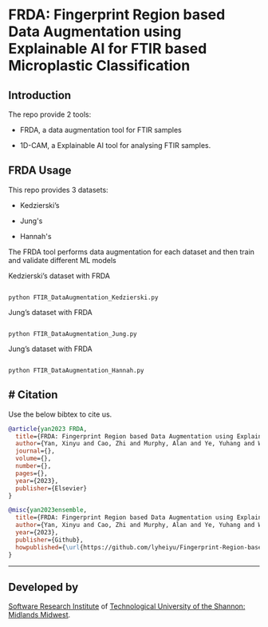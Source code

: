 # FRDA: Fingerprint Region based Data Augmentation using Explainable AI for FTIR based Microplastic Classification





## Introduction




The repo provide 2 tools:  

- FRDA, a data augmentation tool for FTIR samples

- 1D-CAM, a Explainable AI tool for analysing FTIR samples.





## FRDA Usage




This repo provides 3 datasets:

- Kedzierski’s

- Jung's

- Hannah's




The FRDA tool performs data augmentation for each dataset and then train and validate different ML models


Kedzierski’s dataset with FRDA




```

python FTIR_DataAugmentation_Kedzierski.py

```

Jung’s dataset with FRDA




```

python FTIR_DataAugmentation_Jung.py

```

Jung’s dataset with FRDA




```

python FTIR_DataAugmentation_Hannah.py

```





## # Citation

Use the below bibtex to cite us.

```BibTeX
@article{yan2023 FRDA,
  title={FRDA: Fingerprint Region based Data Augmentation using Explainable AI for FTIR based Microplastic Classification},
  author={Yan, Xinyu and Cao, Zhi and Murphy, Alan and Ye, Yuhang and Wang, Xinwu and Qiao, Yuansong},
  journal={},
  volume={},
  number={},
  pages={},
  year={2023},
  publisher={Elsevier}
}

@misc{yan2023ensemble,
  title={FRDA: Fingerprint Region based Data Augmentation using Explainable AI for FTIR based Microplastic Classification},
  author={Yan, Xinyu and Cao, Zhi and Murphy, Alan and Ye, Yuhang and Wang, Xinwu and Qiao, Yuansong},
  year={2023},
  publisher={Github},
  howpublished={\url{https://github.com/lyheiyu/Fingerprint-Region-based-Data-Augmentation-using-Explainable-AI-for-FTIR-based-MP-Classification/}},
}

```
* * * * *

## Developed by

[Software Research Institute](https://sri-tus.eu/) of [Technological University of the Shannon: Midlands Midwest](https://tus.ie/).
